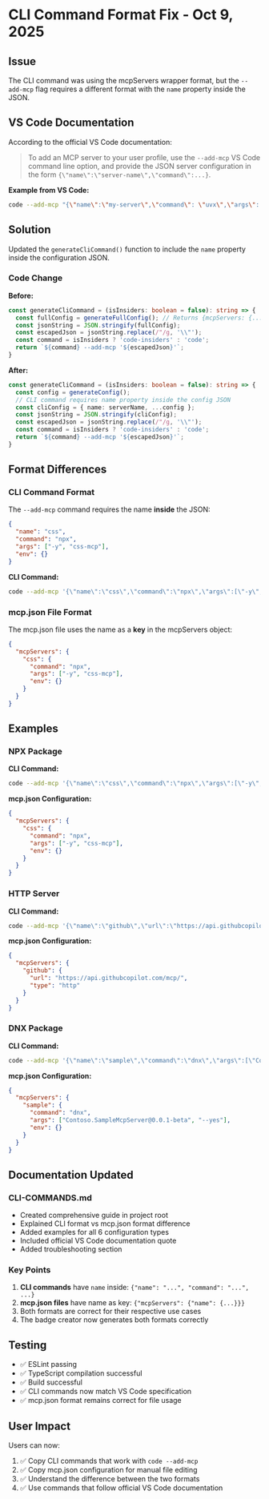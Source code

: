 # CLI Command Format Fix - Oct 9, 2025

## Issue
The CLI command was using the mcpServers wrapper format, but the `--add-mcp` flag requires a different format with the `name` property inside the JSON.

## VS Code Documentation

According to the official VS Code documentation:

> To add an MCP server to your user profile, use the `--add-mcp` VS Code command line option, and provide the JSON server configuration in the form `{\"name\":\"server-name\",\"command\":...}`.

**Example from VS Code:**
```bash
code --add-mcp "{\"name\":\"my-server\",\"command\": \"uvx\",\"args\": [\"mcp-server-fetch\"]}"
```

## Solution

Updated the `generateCliCommand()` function to include the `name` property inside the configuration JSON.

### Code Change

**Before:**
```typescript
const generateCliCommand = (isInsiders: boolean = false): string => {
  const fullConfig = generateFullConfig(); // Returns {mcpServers: {...}}
  const jsonString = JSON.stringify(fullConfig);
  const escapedJson = jsonString.replace(/"/g, '\\"');
  const command = isInsiders ? 'code-insiders' : 'code';
  return `${command} --add-mcp '${escapedJson}'`;
}
```

**After:**
```typescript
const generateCliCommand = (isInsiders: boolean = false): string => {
  const config = generateConfig();
  // CLI command requires name property inside the config JSON
  const cliConfig = { name: serverName, ...config };
  const jsonString = JSON.stringify(cliConfig);
  const escapedJson = jsonString.replace(/"/g, '\\"');
  const command = isInsiders ? 'code-insiders' : 'code';
  return `${command} --add-mcp '${escapedJson}'`;
}
```

## Format Differences

### CLI Command Format
The `--add-mcp` command requires the name **inside** the JSON:

```json
{
  "name": "css",
  "command": "npx",
  "args": ["-y", "css-mcp"],
  "env": {}
}
```

**CLI Command:**
```bash
code --add-mcp '{\"name\":\"css\",\"command\":\"npx\",\"args\":[\"-y\",\"css-mcp\"],\"env\":{}}'
```

### mcp.json File Format
The mcp.json file uses the name as a **key** in the mcpServers object:

```json
{
  "mcpServers": {
    "css": {
      "command": "npx",
      "args": ["-y", "css-mcp"],
      "env": {}
    }
  }
}
```

## Examples

### NPX Package
**CLI Command:**
```bash
code --add-mcp '{\"name\":\"css\",\"command\":\"npx\",\"args\":[\"-y\",\"css-mcp\"],\"env\":{}}'
```

**mcp.json Configuration:**
```json
{
  "mcpServers": {
    "css": {
      "command": "npx",
      "args": ["-y", "css-mcp"],
      "env": {}
    }
  }
}
```

### HTTP Server
**CLI Command:**
```bash
code --add-mcp '{\"name\":\"github\",\"url\":\"https://api.githubcopilot.com/mcp/\",\"type\":\"http\"}'
```

**mcp.json Configuration:**
```json
{
  "mcpServers": {
    "github": {
      "url": "https://api.githubcopilot.com/mcp/",
      "type": "http"
    }
  }
}
```

### DNX Package
**CLI Command:**
```bash
code --add-mcp '{\"name\":\"sample\",\"command\":\"dnx\",\"args\":[\"Contoso.SampleMcpServer@0.0.1-beta\",\"--yes\"],\"env\":{}}'
```

**mcp.json Configuration:**
```json
{
  "mcpServers": {
    "sample": {
      "command": "dnx",
      "args": ["Contoso.SampleMcpServer@0.0.1-beta", "--yes"],
      "env": {}
    }
  }
}
```

## Documentation Updated

### CLI-COMMANDS.md
- Created comprehensive guide in project root
- Explained CLI format vs mcp.json format difference
- Added examples for all 6 configuration types
- Included official VS Code documentation quote
- Added troubleshooting section

### Key Points
1. **CLI commands** have `name` inside: `{"name": "...", "command": "...", ...}`
2. **mcp.json files** have name as key: `{"mcpServers": {"name": {...}}}`
3. Both formats are correct for their respective use cases
4. The badge creator now generates both formats correctly

## Testing

- ✅ ESLint passing
- ✅ TypeScript compilation successful
- ✅ Build successful
- ✅ CLI commands now match VS Code specification
- ✅ mcp.json format remains correct for file usage

## User Impact

Users can now:
1. ✅ Copy CLI commands that work with `code --add-mcp`
2. ✅ Copy mcp.json configuration for manual file editing
3. ✅ Understand the difference between the two formats
4. ✅ Use commands that follow official VS Code documentation
